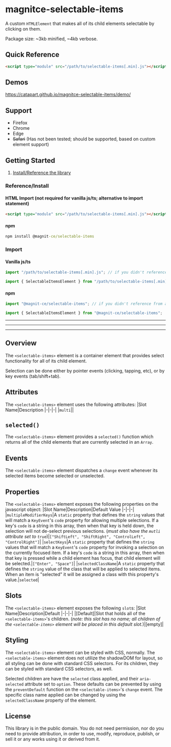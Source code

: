 # magnitce-selectable-items
A custom `HTMLElement` that makes all of its child elements selectable by clicking on them.

Package size: ~3kb minified, ~4kb verbose.

## Quick Reference
```html
<script type="module" src="/path/to/selectable-items[.min].js"></script>
```

## Demos
https://catapart.github.io/magnitce-selectable-items/demo/

## Support
- Firefox
- Chrome
- Edge
- <s>Safari</s> (Has not been tested; should be supported, based on custom element support)

## Getting Started
 1. [Install/Reference the library](#referenceinstall)

### Reference/Install
#### HTML Import (not required for vanilla js/ts; alternative to import statement)
```html
<script type="module" src="/path/to/selectable-items[.min].js"></script>
```
#### npm
```cmd
npm install @magnit-ce/selectable-items
```

### Import
#### Vanilla js/ts
```js
import "/path/to/selectable-items[.min].js"; // if you didn't reference from a <script>, reference with an import like this

import { SelectableItemsElement } from "/path/to/selectable-items[.min].js";
```
#### npm
```js
import "@magnit-ce/selectable-items"; // if you didn't reference from a <script>, reference with an import like this

import { SelectableItemsElement } from "@magnit-ce/selectable-items";
```

---
---
---

## Overview
The `<selectable-items>` element is a container element that provides select functionality for all of its child element.

Selection can be done either by pointer events (clicking, tapping, etc), or by key events (tab/shift+tab).

## Attributes
The `<selectable-items>` element uses the following attributes: 
|Slot Name|Description
|-|-|-|
|`multi`||

## `selected()`
The `<selectable-items>` element provides a `selected()` function which returns all of the child elements that are currently selected in an `Array`.

## Events
The `<selectable-items>` element dispatches a `change` event whenever its selected items become selected or unselected.

## Properties
The `<selectable-items>` element exposes the following properties on the javascript object: 
|Slot Name|Description|Default Value
|-|-|-|
|`multipleModifierKeys`|A `static` property that defines the `string` values that will match a `KeyEvent`'s `code` property for allowing multiple selections. If a key's `code` is a string in this array, then when that key is held down, the selection will not de-select previous selections. (*must also have the `mutli` attribute set to `true`*)|`["ShiftLeft", "ShiftRight", "ControlLeft", "ControlRight"]`|
|`selectKeys`|A `static` property that defines the `string` values that will match a `KeyEvent`'s `code` property for invoking a selection on the currently focused item. If a key's `code` is a string in this array, then when that key is pressed while a child element has focus, that child element will be selected.|`["Enter", "Space"]`|
|`selectedClassName`|A `static` property that defines the `string` value of the class that will be applied to selected items. When an item is "selected" it will be assigned a class with this property's value.|`selected`|

## Slots
The `<selectable-items>` element exposes the following `slot`s: 
|Slot Name|Description|Default
|-|-|-|
|[Default]|Slot that holds all of the `<selectable-items>`'s children. (*note: this slot has no name; all children of the `<selectable-items>` element will be placed in this default slot.*)|[empty]|

## Styling
The `<selectable-items>` element can be styled with CSS, normally. The `<selectable-items>` element does not utilize the shadowDOM for layout, so all styling can be done with standard CSS selectors. For its children, they can be styled with standard CSS selectors, as well.

Selected children are have the `selected` class applied, and their `aria-selected` attribute set to `option`. These defaults can be prevented by using the `preventDefault` function on the `<selectable-items>`'s `change` event. The specific class name applied can be changed by using the `selectedClassName` property of the element.

## License
This library is in the public domain. You do not need permission, nor do you need to provide attribution, in order to use, modify, reproduce, publish, or sell it or any works using it or derived from it.
